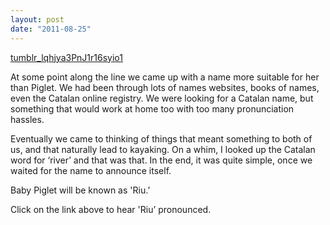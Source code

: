 ```yaml
---
layout: post
date: "2011-08-25"
---
```


[tumblr\_lqhjya3PnJ1r16syio1](http://mananamanana.com/ohpiglet/wp-content/uploads/2011/08/tumblr_lqhjya3PnJ1r16syio1.mp3)

At some point along the line we came up with a name more suitable for her than Piglet. We had been through lots of names websites, books of names, even the Catalan online registry. We were looking for a Catalan name, but something that would work at home too with too many pronunciation hassles.

Eventually we came to thinking of things that meant something to both of us, and that naturally lead to kayaking. On a whim, I looked up the Catalan word for ‘river’ and that was that. In the end, it was quite simple, once we waited for the name to announce itself.

Baby Piglet will be known as 'Riu.’

Click on the link above to hear 'Riu’ pronounced.
